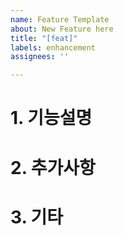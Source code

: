 ```yaml
---
name: Feature Template
about: New Feature here
title: "[feat]"
labels: enhancement
assignees: ''

---
```


# 1. 기능설명

# 2. 추가사항

# 3. 기타
